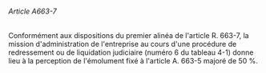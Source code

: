 ###### Article A663-7

Conformément aux dispositions du premier alinéa de l'article R. 663-7, la mission d'administration de l'entreprise au cours d'une procédure de redressement ou de liquidation judiciaire (numéro 6 du tableau 4-1) donne lieu à la perception de l'émolument fixé à l'article A. 663-5 majoré de 50 %.

